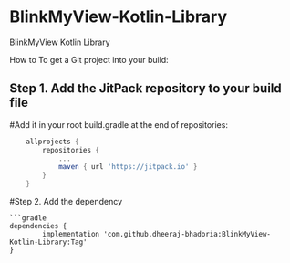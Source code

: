 # BlinkMyView-Kotlin-Library
BlinkMyView Kotlin Library

How to
To get a Git project into your build:

## Step 1. Add the JitPack repository to your build file
#Add it in your root build.gradle at the end of repositories:

```gradle
	allprojects {
		repositories {
			...
			maven { url 'https://jitpack.io' }
		}
	}
```
#Step 2. Add the dependency

	```gradle
    dependencies {
            implementation 'com.github.dheeraj-bhadoria:BlinkMyView-Kotlin-Library:Tag'
    }
  ```
